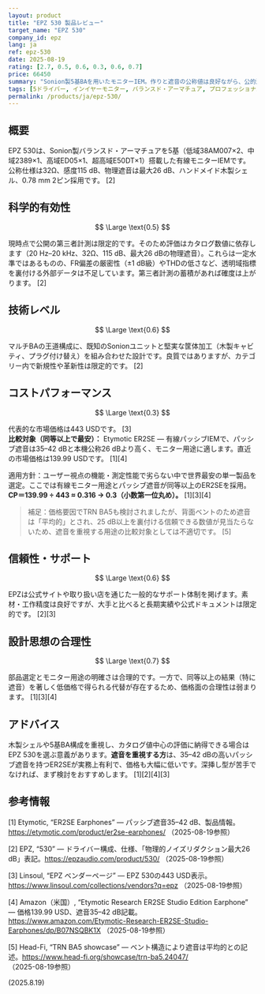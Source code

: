 ```yaml
---
layout: product
title: "EPZ 530 製品レビュー"
target_name: "EPZ 530"
company_id: epz
lang: ja
ref: epz-530
date: 2025-08-19
rating: [2.7, 0.5, 0.6, 0.3, 0.6, 0.7]
price: 66450
summary: "Sonion製5基BAを用いたモニターIEM。作りと遮音の公称値は良好ながら、公的測定の蓄積が乏しく、既存の代替品と比べコストパフォーマンスが弱い印象です"
tags: [5ドライバー, インイヤーモニター, バランスド・アーマチュア, プロフェッショナル, モニター]
permalink: /products/ja/epz-530/
---
```

## 概要

EPZ 530は、Sonion製バランスド・アーマチュアを5基（低域38AM007×2、中域2389×1、高域ED05×1、超高域E50DT×1）搭載した有線モニターIEMです。公称仕様は32Ω、感度115 dB、物理遮音は最大26 dB、ハンドメイド木製シェル、0.78 mm 2ピン採用です。 [2]

## 科学的有効性

$$ \Large \text{0.5} $$

現時点で公開の第三者計測は限定的です。そのため評価はカタログ数値に依存します（20 Hz–20 kHz、32Ω、115 dB、最大26 dBの物理遮音）。これらは一定水準ではあるものの、FR偏差の厳密性（±1 dB級）やTHDの低さなど、透明域指標を裏付ける外部データは不足しています。第三者計測の蓄積があれば確度は上がります。 [2]

## 技術レベル

$$ \Large \text{0.6} $$

マルチBAの王道構成に、既知のSonionユニットと堅実な筐体加工（木製キャビティ、プラグ付け替え）を組み合わせた設計です。良質ではありますが、カテゴリー内で新規性や革新性は限定的です。 [2]

## コストパフォーマンス

$$ \Large \text{0.3} $$

代表的な市場価格は443 USDです。 [3]  
**比較対象（同等以上で最安）：** Etymotic ER2SE ― 有線パッシブIEMで、パッシブ遮音は35–42 dBと本機公称26 dBより高く、モニター用途に適します。直近の市場価格は139.99 USDです。 [1][4]

適用方針：ユーザー視点の機能・測定性能で劣らない中で世界最安の単一製品を選定。ここでは有線モニター用途とパッシブ遮音が同等以上のER2SEを採用。  
**CP＝139.99 ÷ 443 ≈ 0.316 → 0.3（小数第一位丸め）。** [1][3][4]

> 補足：価格要因でTRN BA5も検討されましたが、背面ベントのため遮音は「平均的」とされ、25 dB以上を裏付ける信頼できる数値が見当たらないため、遮音を重視する用途の比較対象としては不適切です。 [5]

## 信頼性・サポート

$$ \Large \text{0.6} $$

EPZは公式サイトや取り扱い店を通じた一般的なサポート体制を掲げます。素材・工作精度は良好ですが、大手と比べると長期実績や公式ドキュメントは限定的です。 [2][3]

## 設計思想の合理性

$$ \Large \text{0.7} $$

部品選定とモニター用途の明確さは合理的です。一方で、同等以上の結果（特に遮音）を著しく低価格で得られる代替が存在するため、価格面の合理性は弱まります。 [1][3][4]

## アドバイス

木製シェルや5基BA構成を重視し、カタログ値中心の評価に納得できる場合はEPZ 530を選ぶ意義があります。**遮音を重視する方**は、35–42 dBの高いパッシブ遮音を持つER2SEが実務上有利で、価格も大幅に低いです。深挿し型が苦手でなければ、まず検討をおすすめします。 [1][2][4][3]

## 参考情報

[1] Etymotic, “ER2SE Earphones” ― パッシブ遮音35–42 dB、製品情報。https://etymotic.com/product/er2se-earphones/ （2025-08-19参照）

[2] EPZ, “530” ― ドライバー構成、仕様、「物理的ノイズリダクション最大26 dB」表記。https://epzaudio.com/product/530/ （2025-08-19参照）

[3] Linsoul, “EPZ ベンダーページ” ― EPZ 530の443 USD表示。https://www.linsoul.com/collections/vendors?q=epz （2025-08-19参照）

[4] Amazon（米国）, “Etymotic Research ER2SE Studio Edition Earphone” ― 価格139.99 USD、遮音35–42 dB記載。https://www.amazon.com/Etymotic-Research-ER2SE-Studio-Earphones/dp/B07NSQBK1X （2025-08-19参照）

[5] Head-Fi, “TRN BA5 showcase” ― ベント構造により遮音は平均的との記述。https://www.head-fi.org/showcase/trn-ba5.24047/ （2025-08-19参照）

(2025.8.19)

